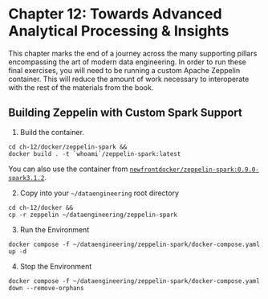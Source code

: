 # Chapter 12: Towards Advanced Analytical Processing & Insights
This chapter marks the end of a journey across the many supporting pillars encompassing the art of modern data engineering. In order to run these final exercises, you will need to be running a custom Apache Zeppelin container. This will reduce the amount of work necessary to interoperate with the rest of the materials from the book.

## Building Zeppelin with Custom Spark Support

1. Build the container.
~~~
cd ch-12/docker/zeppelin-spark &&
docker build . -t `whoami`/zeppelin-spark:latest
~~~

You can also use the container from [`newfrontdocker/zeppelin-spark:0.9.0-spark3.1.2`](https://hub.docker.com/layers/166864655/newfrontdocker/zeppelin-spark/0.9.0-spark3.1.2/images/sha256-af692753122fdedee9882691516fac79d665107a63a075326ba65d8855dbaedc?context=repo).

2. Copy into your `~/dataengineering` root directory
~~~
cd ch-12/docker &&
cp -r zeppelin ~/dataengineering/zeppelin-spark
~~~

3. Run the Environment
~~~
docker compose -f ~/dataengineering/zeppelin-spark/docker-compose.yaml up -d
~~~

4. Stop the Environment
~~~
docker compose -f ~/dataengineering/zeppelin-spark/docker-compose.yaml down --remove-orphans
~~~

